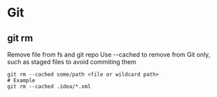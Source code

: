 # Git 

## git rm

Remove file from fs and git repo
Use --cached to remove from Git only, such as staged files to avoid commiting them 

    git rm --cached some/path <file or wildcard path>
    # Example
    git rm --cached .idea/*.xml


